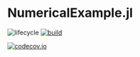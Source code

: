 # NumericalExample.jl

<!-- Tidyverse lifecycle badges, see https://www.tidyverse.org/lifecycle/ Uncomment or delete as needed. -->
![lifecycle](https://img.shields.io/badge/lifecycle-experimental-orange.svg)<!--
![lifecycle](https://img.shields.io/badge/lifecycle-maturing-blue.svg)
![lifecycle](https://img.shields.io/badge/lifecycle-stable-green.svg)
![lifecycle](https://img.shields.io/badge/lifecycle-retired-orange.svg)
![lifecycle](https://img.shields.io/badge/lifecycle-archived-red.svg)
![lifecycle](https://img.shields.io/badge/lifecycle-dormant-blue.svg) -->
[![build](https://github.com/tpapp/NumericalExample.jl/workflows/CI/badge.svg)](https://github.com/tpapp/NumericalExample.jl/actions?query=workflow%3ACI)
<!-- travis-ci.com badge, uncomment or delete as needed, depending on whether you are using that service. -->
<!-- [![Build Status](https://travis-ci.com/tpapp/NumericalExample.jl.svg?branch=master)](https://travis-ci.com/tpapp/NumericalExample.jl) -->
<!-- Coverage badge on codecov.io, which is used by default. -->
[![codecov.io](http://codecov.io/github/tpapp/NumericalExample.jl/coverage.svg?branch=master)](http://codecov.io/github/tpapp/NumericalExample.jl?branch=master)
<!-- Documentation -- uncomment or delete as needed -->
<!--
[![Documentation](https://img.shields.io/badge/docs-stable-blue.svg)](https://tpapp.github.io/NumericalExample.jl/stable)
[![Documentation](https://img.shields.io/badge/docs-master-blue.svg)](https://tpapp.github.io/NumericalExample.jl/dev)
-->
<!-- Aqua badge, see test/runtests.jl -->
<!-- [![Aqua QA](https://raw.githubusercontent.com/JuliaTesting/Aqua.jl/master/badge.svg)](https://github.com/JuliaTesting/Aqua.jl) -->
